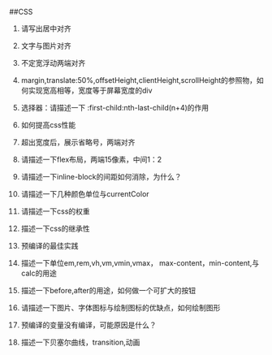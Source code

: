 ##CSS

1. 请写出居中对齐

2. 文字与图片对齐

3. 不定宽浮动两端对齐

4. margin,translate:50%,offsetHeight,clientHeight,scrollHeight的参照物，如何实现宽高相等，宽度等于屏幕宽度的div

5. 选择器：请描述一下 :first-child:nth-last-child(n+4)的作用

6. 如何提高css性能

7. 超出宽度后，展示省略号，两端对齐

8. 请描述一下flex布局，两端15像素，中间1：2

9. 请描述一下inline-block的间距如何消除，为什么？

10. 请描述一下几种颜色单位与currentColor

11. 请描述一下css的权重

12. 描述一下css的继承性

13. 预编译的最佳实践

14. 描述一下单位em,rem,vh,vm,vmin,vmax， max-content，min-content,与calc的用途

15. 描述一下before,after的用途，如何做一个可扩大的按钮

16. 请描述一下图片、字体图标与绘制图标的优缺点，如何绘制图形

17. 预编译的变量没有编译，可能原因是什么？ 

18. 描述一下贝塞尔曲线，transition,动画 














